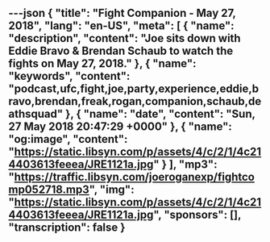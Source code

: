---json
{
  "title": "Fight Companion - May 27, 2018",
  "lang": "en-US",
  "meta": [
    {
      "name": "description",
      "content": "Joe sits down with Eddie Bravo & Brendan Schaub to watch the fights on May 27, 2018."
    },
    {
      "name": "keywords",
      "content": "podcast,ufc,fight,joe,party,experience,eddie,bravo,brendan,freak,rogan,companion,schaub,deathsquad"
    },
    {
      "name": "date",
      "content": "Sun, 27 May 2018 20:47:29 +0000"
    },
    {
      "name": "og:image",
      "content": "https://static.libsyn.com/p/assets/4/c/2/1/4c214403613feeea/JRE1121a.jpg"
    }
  ],
  "mp3": "https://traffic.libsyn.com/joeroganexp/fightcomp052718.mp3",
  "img": "https://static.libsyn.com/p/assets/4/c/2/1/4c214403613feeea/JRE1121a.jpg",
  "sponsors": [],
  "transcription": false
}
---
<episode-header />

<timemark seconds="0" />

<transcribe-call-to-action />

<episode-footer />